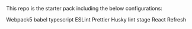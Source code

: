 This repo is the starter pack including the below configurations:

Webpack5
babel
typescript
ESLint
Prettier
Husky
lint stage
React Refresh